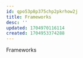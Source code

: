 ```yaml
---
id: qpo53p8p375chp2pkrhow2j
title: Frameworks
desc: ''
updated: 1704970116114
created: 1704953374288
---
```


Frameworks